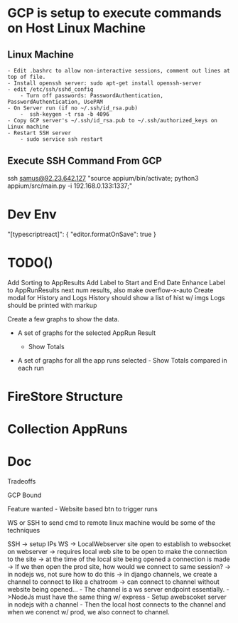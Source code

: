 # GCP is setup to execute commands on Host Linux Machine

## Linux Machine
    - Edit .bashrc to allow non-interactive sessions, comment out lines at top of file.
    - Install openssh server: sudo apt-get install openssh-server
    - edit /etc/ssh/sshd_config
        - Turn off passwords: PasswordAuthentication, PasswordAuthentication, UsePAM
    - On Server run (if no ~/.ssh/id_rsa.pub)
        -  ssh-keygen -t rsa -b 4096
    - Copy GCP server's ~/.ssh/id_rsa.pub to ~/.ssh/authorized_keys on Linux machine
    - Restart SSH server
        - sudo service ssh restart

## Execute SSH Command From GCP
ssh samus@92.23.642.127 "source appium/bin/activate; python3 appium/src/main.py -i 192.168.0.133:1337;"


# Dev Env

"[typescriptreact]": {
    "editor.formatOnSave": true
}


# TODO()
Add Sorting to AppResults
Add Label to Start and End Date
Enhance Label to AppRunResults next num results, also make overflow-x-auto
Create modal for History and Logs
    History should show a list of hist w/ imgs
    Logs should be printed with markup

Create a few graphs to show the data.
   - A set of graphs for the selected AppRun Result
        - Show Totals

   - A set of graphs for all the app runs selected
    - Show Totals compared in each run



# FireStore Structure

# Collection AppRuns
# Doc


Tradeoffs


GCP Bound

Feature wanted - Website based btn to trigger runs

WS or SSH to send cmd to remote linux machine would be some of the techniques

SSH -> setup IPs
WS -> LocalWebserver site open to establish to websocket on webserver
    -> requires local web site to be open to make the connection to the site
        -> at the time of the local site being opened a connection is made
            -> If we then open the prod site, how would we connect to same session?
                -> in nodejs ws, not sure how to do this
                -> in django channels, we create a channel to connect to like a chatroom
                    -> can connect to channel without website being opened...
                        - The channel is a ws server endpoint essentially.
                ->NodeJs must have the same thing w/ express
                    - Setup awebscoket server in nodejs with a channel
                        - Then the local host connects to the channel and when we conenct w/ prod, we also connect to channel.
